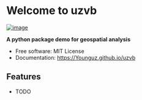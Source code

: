 # Welcome to uzvb


[![image](https://img.shields.io/pypi/v/uzvb.svg)](https://pypi.python.org/pypi/uzvb)


**A python package demo for geospatial analysis**


-   Free software: MIT License
-   Documentation: <https://Younguz.github.io/uzvb>
    

## Features

-   TODO
